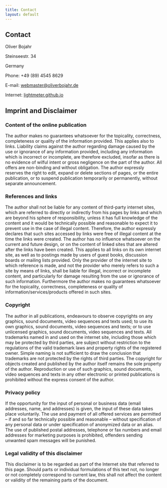 ```yaml
---
title: Contact
layout: default
---
```


## Contact

Oliver Bojahr

Steinseestr. 34

Germany

Phone: +49 (89) 4545 8629

E-mail: webmaster@oliverbojahr.de

Internet: [lightmeter.github.io](https://lightmeter.github.io)

## Imprint and Disclaimer

### Content of the online publication

The author makes no guarantees whatsoever for the topicality, correctness, completeness or quality of the information provided. This applies also to links. Liability claims against the author regarding damage caused by the use or ignorance of any information provided, including any information which is incorrect or incomplete, are therefore excluded, insofar as there is no evidence of wilful intent or gross negligence on the part of the author. All offers are non-binding and without obligation. The author expressly reserves the right to edit, expand or delete sections of pages, or the entire publication, or to suspend publication temporarily or permanently, without separate announcement.

### References and links

The author shall not be liable for any content of third-party internet sites, which are referred to directly or indirectly from his pages by links and which are beyond his sphere of responsibility, unless it has full knowledge of the content and it would be technically possible and reasonable to expect it to prevent use in the case of illegal content. Therefore, the author expressly declares that such sites accessed by links were free of illegal content at the time the links were created. The author has no influence whatsoever on the current and future design, or on the content of linked sites that are altered after the links have been created. This applies to all links on its own internet site, as well as to postings made by users of guest books, discussion boards or mailing lists provided. Only the provider of the internet site to which reference is made, and not the provider who merely refers to such a site by means of links, shall be liable for illegal, incorrect or incomplete content, and particularly for damage resulting from the use or ignorance of such information. Furthermore the author makes no guarantees whatsoever for the topicality, correctness, completeness or quality of information/services/products offered in such sites.

### Copyright

The author in all publications, endeavours to observe copyrights on any graphics, sound documents, video sequences and texts used; to use its own graphics, sound documents, video sequences and texts; or to use unlicensed graphics, sound documents, video sequences and texts. All trademarks named in and used on the internet site, including those which may be protected by third parties, are subject without restriction to the regulations of the valid trademark laws and property rights of the registered owner. Simple naming is not sufficient to draw the conclusion that trademarks are not protected by the rights of third parties.
The copyright for objects created and published by the author itself remains the sole property of the author. Reproduction or use of such graphics, sound documents, video sequences and texts in any other electronic or printed publications is prohibited without the express consent of the author.

### Privacy policy

If the opportunity for the input of personal or business data (email addresses, name, and addresses) is given, the input of these data takes place voluntarily. The use and payment of all offered services are permitted – if and so far technically possible and reasonable – without specification of any personal data or under specification of anonymized data or an alias. The use of published postal addresses, telephone or fax numbers and email addresses for marketing purposes is prohibited, offenders sending unwanted spam messages will be punished.

### Legal validity of this disclaimer

This disclaimer is to be regarded as part of the Internet site that referred to this page. Should parts or individual formulations of this text not, no longer or not completely correspond to current law, this shall not affect the content or validity of the remaining parts of the document.
